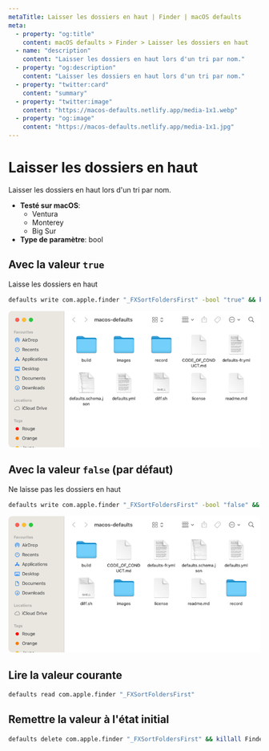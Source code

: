 ```yaml
---
metaTitle: Laisser les dossiers en haut | Finder | macOS defaults
meta:
  - property: "og:title"
    content: macOS defaults > Finder > Laisser les dossiers en haut
  - name: "description"
    content: "Laisser les dossiers en haut lors d'un tri par nom."
  - property: "og:description"
    content: "Laisser les dossiers en haut lors d'un tri par nom."
  - property: "twitter:card"
    content: "summary"
  - property: "twitter:image"
    content: "https://macos-defaults.netlify.app/media-1x1.webp"
  - property: "og:image"
    content: "https://macos-defaults.netlify.app/media-1x1.jpg"
---
```

# Laisser les dossiers en haut

Laisser les dossiers en haut lors d'un tri par nom.

<!-- break lists -->

- **Testé sur macOS**:
  * Ventura
  * Monterey
  * Big Sur
- **Type de paramètre**: bool

## Avec la valeur `true`

Laisse les dossiers en haut

```bash
defaults write com.apple.finder "_FXSortFoldersFirst" -bool "true" && killall Finder
```
<img
  src="./finder-_FXSortFoldersFirst-true.png"
  alt="Exemple avec la valeur true"
  width="740" height="400" style="height: auto"
/>

## Avec la valeur `false` (par défaut)

Ne laisse pas les dossiers en haut

```bash
defaults write com.apple.finder "_FXSortFoldersFirst" -bool "false" && killall Finder
```
<img
  src="./finder-_FXSortFoldersFirst-false.png"
  alt="Exemple avec la valeur false"
  width="740" height="400" style="height: auto"
/>

## Lire la valeur courante
```bash
defaults read com.apple.finder "_FXSortFoldersFirst"
```

## Remettre la valeur à l'état initial
```bash
defaults delete com.apple.finder "_FXSortFoldersFirst" && killall Finder
```
